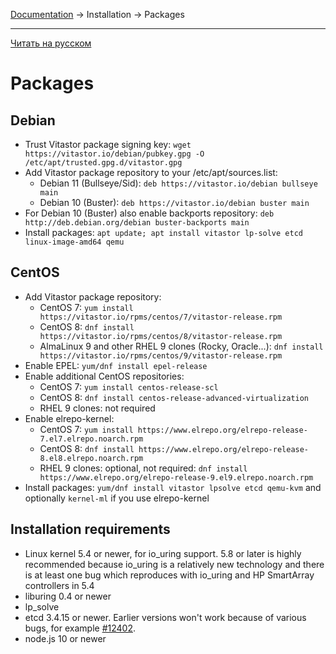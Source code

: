 [Documentation](../../README.md#documentation) → Installation → Packages

-----

[Читать на русском](packages.ru.md)

# Packages

## Debian

- Trust Vitastor package signing key:
  `wget https://vitastor.io/debian/pubkey.gpg -O /etc/apt/trusted.gpg.d/vitastor.gpg`
- Add Vitastor package repository to your /etc/apt/sources.list:
  - Debian 11 (Bullseye/Sid): `deb https://vitastor.io/debian bullseye main`
  - Debian 10 (Buster): `deb https://vitastor.io/debian buster main`
- For Debian 10 (Buster) also enable backports repository:
  `deb http://deb.debian.org/debian buster-backports main`
- Install packages: `apt update; apt install vitastor lp-solve etcd linux-image-amd64 qemu`

## CentOS

- Add Vitastor package repository:
  - CentOS 7: `yum install https://vitastor.io/rpms/centos/7/vitastor-release.rpm`
  - CentOS 8: `dnf install https://vitastor.io/rpms/centos/8/vitastor-release.rpm`
  - AlmaLinux 9 and other RHEL 9 clones (Rocky, Oracle...): `dnf install https://vitastor.io/rpms/centos/9/vitastor-release.rpm`
- Enable EPEL: `yum/dnf install epel-release`
- Enable additional CentOS repositories:
  - CentOS 7: `yum install centos-release-scl`
  - CentOS 8: `dnf install centos-release-advanced-virtualization`
  - RHEL 9 clones: not required
- Enable elrepo-kernel:
  - CentOS 7: `yum install https://www.elrepo.org/elrepo-release-7.el7.elrepo.noarch.rpm`
  - CentOS 8: `dnf install https://www.elrepo.org/elrepo-release-8.el8.elrepo.noarch.rpm`
  - RHEL 9 clones: optional, not required: `dnf install https://www.elrepo.org/elrepo-release-9.el9.elrepo.noarch.rpm`
- Install packages: `yum/dnf install vitastor lpsolve etcd qemu-kvm` and optionally `kernel-ml` if you use elrepo-kernel

## Installation requirements

- Linux kernel 5.4 or newer, for io_uring support. 5.8 or later is highly
  recommended because io_uring is a relatively new technology and there is
  at least one bug which reproduces with io_uring and HP SmartArray
  controllers in 5.4
- liburing 0.4 or newer
- lp_solve
- etcd 3.4.15 or newer. Earlier versions won't work because of various bugs,
  for example [#12402](https://github.com/etcd-io/etcd/pull/12402).
- node.js 10 or newer
